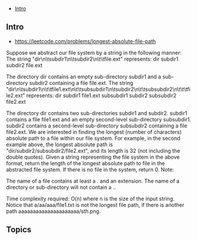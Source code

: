 - [Intro](#intro)

## Intro

- https://leetcode.com/problems/longest-absolute-file-path

Suppose we abstract our file system by a string in the following manner:
The string "dir\n\tsubdir1\n\tsubdir2\n\t\tfile.ext" represents:
dir
    subdir1
    subdir2
        file.ext

The directory dir contains an empty sub-directory subdir1 and a sub-directory subdir2 containing a file file.ext.
The string "dir\n\tsubdir1\n\t\tfile1.ext\n\t\tsubsubdir1\n\tsubdir2\n\t\tsubsubdir2\n\t\t\tfile2.ext" represents:
dir
    subdir1
        file1.ext
        subsubdir1
    subdir2
        subsubdir2
            file2.ext

The directory dir contains two sub-directories subdir1 and subdir2. subdir1 contains a file file1.ext and an empty second-level sub-directory subsubdir1. subdir2 contains a second-level sub-directory subsubdir2 containing a file file2.ext.
We are interested in finding the longest (number of characters) absolute path to a file within our file system. For example, in the second example above, the longest absolute path is "dir/subdir2/subsubdir2/file2.ext", and its length is 32 (not including the double quotes).
Given a string representing the file system in the above format, return the length of the longest absolute path to file in the abstracted file system. If there is no file in the system, return 0.
Note:

The name of a file contains at least a . and an extension.
The name of a directory or sub-directory will not contain a ..

Time complexity required: O(n) where n is the size of the input string.
Notice that a/aa/aaa/file1.txt is not the longest file path, if there is another path aaaaaaaaaaaaaaaaaaaaa/sth.png.

## Topics



